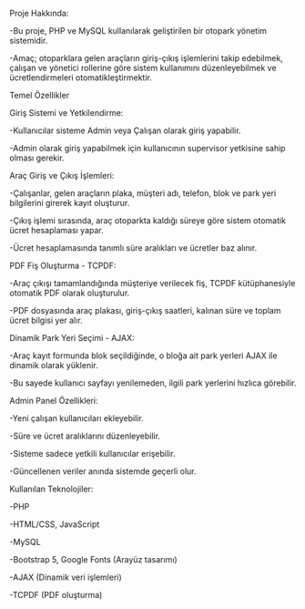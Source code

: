 Proje Hakkında:

-Bu proje, PHP ve MySQL kullanılarak geliştirilen bir otopark yönetim sistemidir.

-Amaç; otoparklara gelen araçların giriş-çıkış işlemlerini takip edebilmek, çalışan ve yönetici rollerine göre sistem kullanımını düzenleyebilmek ve ücretlendirmeleri otomatikleştirmektir.

Temel Özellikler

Giriş Sistemi ve Yetkilendirme:

-Kullanıcılar sisteme Admin veya Çalışan olarak giriş yapabilir.

-Admin olarak giriş yapabilmek için kullanıcının supervisor yetkisine sahip olması gerekir.

 Araç Giriş ve Çıkış İşlemleri:

-Çalışanlar, gelen araçların plaka, müşteri adı, telefon, blok ve park yeri bilgilerini girerek kayıt oluşturur.

-Çıkış işlemi sırasında, araç otoparkta kaldığı süreye göre sistem otomatik ücret hesaplaması yapar.

-Ücret hesaplamasında tanımlı süre aralıkları ve ücretler baz alınır.

PDF Fiş Oluşturma - TCPDF:

-Araç çıkışı tamamlandığında müşteriye verilecek fiş, TCPDF kütüphanesiyle otomatik PDF olarak oluşturulur.

-PDF dosyasında araç plakası, giriş-çıkış saatleri, kalınan süre ve toplam ücret bilgisi yer alır.

Dinamik Park Yeri Seçimi - AJAX:

-Araç kayıt formunda blok seçildiğinde, o bloğa ait park yerleri AJAX ile dinamik olarak yüklenir.

-Bu sayede kullanıcı sayfayı yenilemeden, ilgili park yerlerini hızlıca görebilir.

Admin Panel Özellikleri:

-Yeni çalışan kullanıcıları ekleyebilir.

-Süre ve ücret aralıklarını düzenleyebilir.

-Sisteme sadece yetkili kullanıcılar erişebilir.

-Güncellenen veriler anında sistemde geçerli olur.

Kullanılan Teknolojiler:

-PHP

-HTML/CSS, JavaScript

-MySQL

-Bootstrap 5, Google Fonts (Arayüz tasarımı)

-AJAX (Dinamik veri işlemleri)

-TCPDF (PDF oluşturma)
